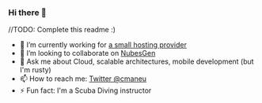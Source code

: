 ### Hi there 👋

//TODO: Complete this readme :)

- 🔭 I’m currently working for [a small hosting provider](https://github.com/azure)
- 👯 I’m looking to collaborate on [NubesGen](https://github.com/microsoft/nubesgen)
- 💬 Ask me about Cloud, scalable architectures, mobile development (but I'm rusty)
- 📫 How to reach me: [Twitter @cmaneu](https://twitter.com/cmaneu)
- ⚡ Fun fact: I'm a Scuba Diving instructor
